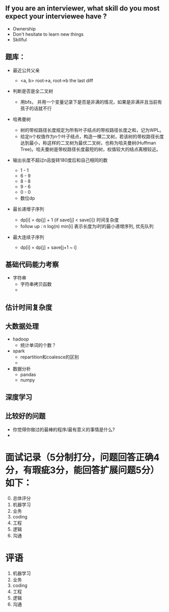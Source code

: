 ## If you are an interviewer, what skill do you most expect your interviewee have ?
- Ownership 
- Don't hesitate to learn new things
- Skillful


## 题库：
- 最近公共父亲
    - <a, b> root->a, root->b  the last diff

- 判断是否是全二叉树
    - 用bfs， 并用一个变量记录下是否是非满的情况，如果是非满并且当前有孩子的话就不行
    
- 哈弗曼树
    - 树的带权路径长度规定为所有叶子结点的带权路径长度之和，记为WPL。
    - 给定n个权值作为n个叶子结点，构造一棵二叉树，若该树的带权路径长度达到最小，称这样的二叉树为最优二叉树，也称为哈夫曼树(Huffman Tree)。哈夫曼树是带权路径长度最短的树，权值较大的结点离根较近。

- 输出长度不超过n且旋转180度后和自己相同的数
    - 1 - 1
    - 6 - 9
    - 8 - 8
    - 9 - 6
    - 0 - 0
    - 数位dp

- 最长递增子序列
    - dp[i] = dp[j] + 1 (if save[j] < save[i]) 时间复杂度
    - follow up :  n log(n)  min[i] 表示长度为i时的最小递增序列, 优先队列
    
- 最大连续子序列
    - dp[i] = dp[j] + save[j+1 ~ i]


## 基础代码能力考察
- 字符串
    - 字符串拷贝函数
    - 


## 估计时间复杂度


## 大数据处理
- hadoop
    - 统计单词的个数？
- spark
    - repartition和coalesce的区别
    - 
- 数据分析
    - pandas
    - numpy


## 深度学习



## 比较好的问题
- 你觉得你做过的最棒的程序/最有意义的事情是什么?
- 



# 面试记录（5分制打分，问题回答正确4分，有瑕疵3分，能回答扩展问题5分）如下：
0. 总体评分 
1. 机器学习
2. 业务 
3. coding
4. 工程 
5. 逻辑 
6. 沟通


# 评语
1. 机器学习
2. 业务 
3. coding
4. 工程
5. 逻辑
6. 沟通